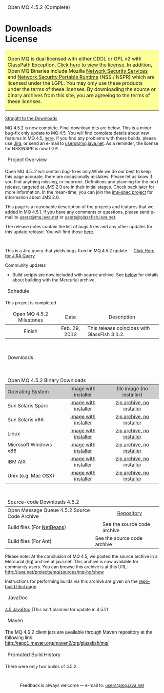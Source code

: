 <!DOCTYPE html PUBLIC "-//W3C//DTD XHTML 1.0 Transitional//EN" "http://www.w3.org/TR/xhtml1/DTD/xhtml1-transitional.dtd">
<html xmlns="http://www.w3.org/1999/xhtml"><head>

  
  <meta http-equiv="Content-Type" content="text/html; charset=ISO-8859-1" /><title>Open MQ 4.5.2</title>
  

  
  
  <link rel="stylesheet" media="all" type="text/css" href="style.css" />

  
  <meta http-equiv="Pragma" content="no-cache" />

  
  <meta http-equiv="Expires" content="-1" /><!-- hide the project info -->


  
  <style type="text/css">
#projecthome .axial { display: none; }
#apphead h1 { display: none; }
#longdescription { border: none; }
#longdescription h2 { display: none; }
#customcontent h2 { display: block; }
#bodycol .tasknav { display: none; }
.style1 {
	font-size: x-large;
	font-weight: bold;
}
  </style>
  
  <meta content="Open MQ 4.5.1 update release" name="description" /></head><body>
<thread>
</thread>
<table class="generic1" border="0" cellpadding="0" cellspacing="0" width="95%">

  <thead> <tr>
    <td>
    <div>Open MQ 4.5.2 (Complete) </div>
    </td>
  </tr>
  </thead> <tbody>
  </tbody> <tbody>
  </tbody>
</table>

<h1>
<div id="section">Downloads</div>
<div id="title">License </div>
</h1>

<thread> </thread>
<table border="0" width="100%">

  <tbody>
    <tr>
      <td bgcolor="#ffff99">
      <p class="generic1"> Open MQ is dual licensed with either CDDL or
GPL v2 with ClassPath Exception. <a href="LICENSE.txt">Click here to
view the license</a>. In addition, Open MQ Binaries include Mozilla <a href="http://www.mozilla.org/projects/security/pki/nss/">Network
Security Services</a> and <a href="http://www.mozilla.org/projects/nspr/">Network Security Portable
Runtime</a> (NSS / NSPR) which are licensed under the LGPL. You may
only use these products under the terms of these licenses. By
downloading the source or binary archives from this site, you are
agreeing to the terms of these licenses.</p>
      </td>
    </tr>
  </tbody>
</table>

<p><a href="#download">Straight to the Downloads</a></p>

<p>MQ 4.5.2 is now complete. Final download bits are below. This is a
minor bug-fix only update to MQ 4.5. You will find complete details
about new features in MQ 4.5, <a href="4.5.html">here</a>. If you find
any problems with these
builds, please use <a href="http://java.net/jira/browse/MQ">Jira</a>,
or send an e-mail to <a href="mailto:users@mq.java.net">users@mq.java.net</a>.
As a reminder, the license for NSS/NSPR
is now LGPL.</p>

<thread>
</thread>
<table class="generic1" border="0" cellpadding="0" cellspacing="0" width="95%">

  <thead> <tr>
    <td>
    <div>Project Overview </div>
    </td>
  </tr>
  </thead> <tbody>
  </tbody> <tbody>
  </tbody>
</table>

<p>Open MQ 4.5..2 will contain bug-fixes only.While we do our best to
keep this page accurate, there are occasionally mistakes. Please let us
know if you find anything missing, or incorrect. Definitions and
planning for the next release, targeted at JMS 2.0 are in their initial
stages. Check back later for more information. In the mean-time, you
can join the<a href="http://jms-spec.java.net"> jms-spec project</a>
for information about JMS 2.0. </p>

<p>This page is a reasonable description of the projects and features
that we added in MQ 4.5.1. If you have any comments or questions,
please send e-mail to <a href="mailto:users@mq.java.net">users@mq.java.net</a>
or <a href="mailto:users@glassfish.java.net">users</a><a href="mailto:users@glassfish.java.net">@glassfish.java.net</a>. </p>

The release notes contain the list of bugs fixes and any other updates
for this update release. You will find those <a href="http://fmwdocs.us.oracle.com/doclibs/glassfish/E26576_01/doc.312/e24948/release-notes.htm#gkaid" target="_blank">here</a>.<br />

<br />

This is a Jira query that yields bugs fixed in MQ 4.5.2 update -- <a href="http://java.net/jira/secure/IssueNavigator.jspa?reset=true&amp;jqlQuery=project+%3D+MQ+AND+fixVersion+%3D+%224.5.1_b03%22+AND+status+%3D+Resolved">Click
Here for JIRA Query</a><br />

<p>Community updates</p>

<ul>

  <li>Build scripts are now included with source archive. See <a href="#source">below</a> for details about building with the Mercurial
archive. </li>
</ul>

<thread>
</thread>
<table class="generic1" border="0" cellpadding="0" cellspacing="0" width="95%">

  <thead> <tr>
    <td>
    <div>Schedule</div>
    </td>
  </tr>
  </thead> <tbody>
  </tbody> <tbody>
  </tbody>
</table>

<p>This project is completed
</p>

<thread>
</thread>
<table class="generic1" border="0" cellpadding="0" cellspacing="0" width="95%">

  <thead> <tr>
    <td>
    <div>
    <div align="center">Open MQ 4.5.2 Milestones </div>
    </div>
    </td>
    <td>
    <div>
    <div align="center">Date</div>
    </div>
    </td>
    <td>
    <div>
    <div align="center">Description</div>
    </div>
    </td>
  </tr>
  </thead> <tbody>
    <tr>
      <td>
      <div>
      <div align="center">Finish</div>
      </div>
      </td>
      <td>
      <div>
      <div align="center">Feb. 29, 2012<br />
      </div>
      </div>
      </td>
      <td>
      <div>This release coincides with GlassFish 3.1.2. <br />
      </div>
      </td>
    </tr>
  </tbody> <tbody>
  </tbody>
</table>

<p>&nbsp;</p>

<thread>
</thread>
<table class="generic1" border="0" cellpadding="0" cellspacing="0" width="95%">

  <thead> <tr>
    <td>
    <div><a name="download" id="download">Downloads</a></div>
    <a name="download" id="download"> </a></td>
  </tr>
  </thead> <tbody>
  </tbody> <tbody>
  </tbody>
</table>

<p><br />
</p>

<thread>
</thread>
<table class="generic1" border="0" cellpadding="0" cellspacing="0" width="95%">

  <thead> <tr>
    <td colspan="3">
    <div><a name="fileinstall" id="fileinstall">Open MQ 4.5.2 Binary
Downloads <blink><em /></blink><em><em><em><em><em><em><em><em><em /></em></em></em></em></em></em></em></em></a></div>
<em><em><em><em>    <em><em> <em><em> <em><em> <em><em><em><em><em><em><em> <a name="fileinstall" id="fileinstall"><em> </em></a></em></em></em></em></em></em></em></em></em></em></em></em></em></em></em></em></em></td>
  </tr>
  </thead> <tbody>
    <tr bgcolor="#cccccc">
      <td>
      <div>Operating System</div>
      </td>
      <td>
      <div>
      <div align="center">image with installer </div>
      </div>
      </td>
      <td>
      <div>
      <div align="center">file image (no installer) </div>
      </div>
      </td>
    </tr>
    <tr>
      <td>
      <div>Sun Solaris Sparc</div>
      </td>
      <td>
      <div align="center"><a href="http://download.java.net/mq/open-mq/4.5.1/latest/openmq4_5_2-installer-SunOS.zip">image
with installer</a> </div>
      </td>
      <td>
      <div align="center"><a href="http://download.java.net/mq/open-mq/4.5.2/latest/openmq4_5_2-binary-SunOS.zip">zip
archive, no installer</a></div>
      </td>
    </tr>
    <tr>
      <td>
      <div>Sun Solaris x86</div>
      </td>
      <td>
      <div align="center"><a href="http://download.java.net/mq/open-mq/4.5.2/latest/openmq4_5_2-installer-SunOS_X86.zip">image
with installer </a></div>
      </td>
      <td>
      <div align="center"><a href="http://download.java.net/mq/open-mq/4.5.2/latest/openmq4_5_2-binary-SunOS_X86.zip">zip
archive, no installer</a></div>
      </td>
    </tr>
    <tr>
      <td>
      <div>Linux</div>
      </td>
      <td>
      <div align="center"><a href="http://download.java.net/mq/open-mq/4.5.2/latest/openmq4_5_2-installer-Linux_X86.zip">image
with installer</a> </div>
      </td>
      <td>
      <div align="center"><a href="http://download.java.net/mq/open-mq/4.5.2/latest/openmq4_5_2-binary-Linux_X86.zip">zip
archive, no installer</a></div>
      </td>
    </tr>
    <tr>
      <td>
      <div>Microsoft Windows x86</div>
      </td>
      <td>
      <div align="center"><a href="http://download.java.net/mq/open-mq/4.5.2/latest/openmq4_5_2-installer-WINNT.zip">image
with installer</a> </div>
      </td>
      <td>
      <div align="center"><a href="http://download.java.net/mq/open-mq/4.5.2/latest/openmq4_5_2-binary-WINNT.zip">zip
archive, no installer</a> </div>
      </td>
    </tr>
    <tr>
      <td>
      <div>IBM AIX</div>
      </td>
      <td>
      <div align="center"><a href="http://download.java.net/mq/open-mq/4.5.2/latest/openmq4_5_2-installer-AIX.zip">image
with installer</a> </div>
      </td>
      <td>
      <div align="center"><a href="http://download.java.net/mq/open-mq/4.5.2/latest/openmq4_5_2-binary-AIX.zip">zip
archive, no installer</a></div>
      </td>
    </tr>
    <tr>
      <td>
      <div>Unix (e.g. Mac OSX)</div>
      </td>
      <td>
      <div align="center"><a href="http://download.java.net/mq/open-mq/4.5.2/latest/openmq4_5_2-installer-Unix.zip">image
with installer </a></div>
      </td>
      <td>
      <div align="center"><a href="http://download.java.net/mq/open-mq/4.5.2/latest/openmq4_5_2-binary-Unix.zip">zip
archive, no installer</a></div>
      </td>
    </tr>
  </tbody> <tbody>
  </tbody>
</table>

<br />

<table class="generic1" border="0" cellpadding="0" cellspacing="0" width="95%">

  <thead> <tr>
    <td colspan="3">
    <div><a name="source" id="source">Source-code Downloads 4.5.2</a></div>
    <a name="source" id="source"> </a></td>
  </tr>
  </thead> <tbody>
    <tr>
      <td colspan="2">
      <div>Open Message Queue 4.5.2 Source Code Archive </div>
      </td>
      <td>
      <div>
      <div align="center"><a href="http://java.net/projects/mq/sources/mq-hg/show">Repository</a><br />
      </div>
      </div>
      </td>
    </tr>
    <tr>
      <td>
      <div>Build files (For <a href="http://netbeans.org">NetBeans</a>)</div>
      </td>
      <td> <br />
      </td>
      <td>See the source code archive </td>
    </tr>
    <tr>
      <td>
      <div>Build files (For Ant)</div>
      </td>
      <td colspan="2">See the source code archive </td>
    </tr>
  </tbody>
</table>

<p>Please note: At the conclusion of MQ 4.5, we posted the source
archive in a Mercurial (hg) archive at java.net. This archive is now
available for community users. You can browse this archive is at this
URL: <a href="http://java.net/projects/mq/sources/mq-hg/show">http://java.net/projects/mq/sources/mq-hg/show</a></p>

<p>Instructions for performing builds via this archive are given on the
<a href="repo-build.html">repo-build.html page</a>.</p>

<thread>
</thread>
<table class="generic1" border="0" cellpadding="0" cellspacing="0" width="95%">

  <thead> <tr>
    <td>
    <div>JavaDoc</div>
    </td>
  </tr>
  </thead> <tbody>
  </tbody> <tbody>
  </tbody>
</table>

<p><a href="javadoc/4.5/javadoc/overview-summary.html">4.5 JavaDoc</a>
(This isn't planned for update in 4.5.2) </p>

<thread>
</thread>
<table class="generic1" border="0" cellpadding="0" cellspacing="0" width="95%">

  <thead> <tr>
    <td height="23">
    <div>Maven</div>
    </td>
  </tr>
  </thead> <tbody>
  </tbody> <tbody>
  </tbody>
</table>

<p><big><font size="-1"><big><font face="Arial">The MQ 4.5.2 client jars
        are available through Maven repository at the following link:<br />
        <a class="moz-txt-link-freetext" href="http://repo1.maven.org/maven2/org/glassfish/mq/">http://repo1.maven.org/maven2/org/glassfish/mq/</a></font></big></font>
</big></p>

<thread>
</thread>
<table class="generic1" border="0" cellpadding="0" cellspacing="0" width="95%">

  <thead> <tr>
    <td>
    <div>Promoted Build History </div>
    </td>
  </tr>
  </thead> <tbody>
  </tbody> <tbody>
  </tbody>
</table>

<p>There were only two builds of 4.5.2.<br />
</p>

<br />

<p align="center">Feedback is always welcome -- e-mail to: <a href="mailto:users@mq.java.net">users@mq.java.net</a></p>

<center>
<script language="JavaScript">

<!-- This script and many more are available free online at -->
<!-- The JavaScript Source!! http://javascript.internet.com -->

<!-- Begin
var days = new Array(8);
days[1] = "Sunday";
days[2] = "Monday";
days[3] = "Tuesday";
days[4] = "Wednesday";
days[5] = "Thursday";
days[6] = "Friday";
days[7] = "Saturday";
var months = new Array(13);
months[1] = "January";
months[2] = "February";
months[3] = "March";
months[4] = "April";
months[5] = "May";
months[6] = "June";
months[7] = "July";
months[8] = "August";
months[9] = "September";
months[10] = "October";
months[11] = "November";
months[12] = "December";
var dateObj = new Date(document.lastModified)
var wday = days[dateObj.getDay() + 1]
var lmonth = months[dateObj.getMonth() + 1]
var date = dateObj.getDate()
var fyear = dateObj.getYear()
if (fyear < 2000) 
fyear = fyear + 1900
document.write("Last Updated " + wday + ", " + lmonth + " " + date + ", " + fyear)
// End -->
</script></center>

</body></html>